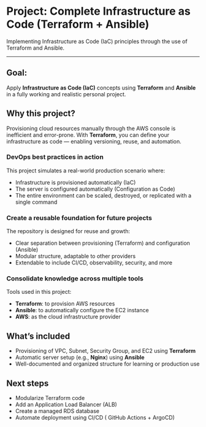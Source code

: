
# Project: Complete Infrastructure as Code (Terraform + Ansible)
Implementing Infrastructure as Code (IaC) principles through the use of Terraform and Ansible.

---------------


## Goal:

Apply **Infrastructure as Code (IaC)** concepts using **Terraform** and **Ansible** in a fully working and realistic personal project.



## Why this project?

Provisioning cloud resources manually through the AWS console is inefficient and error-prone. With **Terraform**, you can define your infrastructure as code — enabling versioning, reuse, and automation.



### DevOps best practices in action

This project simulates a real-world production scenario where:

* Infrastructure is provisioned automatically (IaC)
* The server is configured automatically (Configuration as Code)
* The entire environment can be scaled, destroyed, or replicated with a single command



### Create a reusable foundation for future projects

The repository is designed for reuse and growth:

* Clear separation between provisioning (Terraform) and configuration (Ansible)
* Modular structure, adaptable to other providers
* Extendable to include CI/CD, observability, security, and more



### Consolidate knowledge across multiple tools

Tools used in this project:

* **Terraform**: to provision AWS resources
* **Ansible**: to automatically configure the EC2 instance
* **AWS**: as the cloud infrastructure provider



## What’s included

* Provisioning of VPC, Subnet, Security Group, and EC2 using **Terraform**
* Automatic server setup (e.g., **Nginx**) using **Ansible**
* Well-documented and organized structure for learning or production use



## Next steps

* Modularize Terraform code
* Add an Application Load Balancer (ALB)
* Create a managed RDS database
* Automate deployment using CI/CD ( GitHub Actions + ArgoCD)


